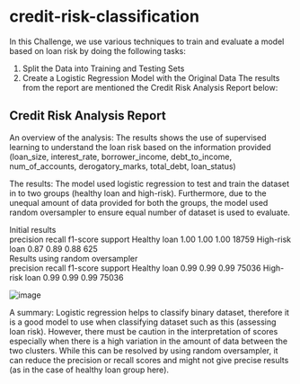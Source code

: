 # credit-risk-classification

In this Challenge, we use various techniques to train and evaluate a model based on loan risk by doing the following tasks:
1. Split the Data into Training and Testing Sets
2. Create a Logistic Regression Model with the Original Data
The results from the report are mentioned the Credit Risk Analysis Report below:

## Credit Risk Analysis Report 
An overview of the analysis: The results shows the use of supervised learning to understand the loan risk based on the information provided (loan_size,	interest_rate,	borrower_income,	debt_to_income,	num_of_accounts,	derogatory_marks,	total_debt,	loan_status)

The results: The model used logistic regression to test and train the dataset in to two groups (healthy loan and high-risk). Furthermore, due to the unequal amount of data provided for both the groups, the model used random oversampler to ensure equal number of dataset is used to evaluate. 

Initial results 				
	precision    	recall 	 f1-score	support
Healthy loan 	1.00	1.00	1.00	18759
High-risk loan	0.87	0.89	0.88	625				
Results using random oversampler				
	precision    	recall 	 f1-score	support
Healthy loan	0.99	0.99	0.99	75036
High-risk loan	0.99	0.99	0.99	75036

![image](https://github.com/ManishaRezaPaul/credit-risk-classification/assets/131712506/50146636-6ea9-4dac-be44-1e4daff6d321)



A summary: Logistic regression helps to classify binary dataset, therefore it is a good model to use when classifying dataset such as this (assessing loan risk). However, there must be caution in the interpretation of scores especially when there is a high variation in the amount of data between the two clusters. While this can be resolved by using random oversampler, it can reduce the precision or recall scores and might not give precise results (as in the case of healthy loan group here).


